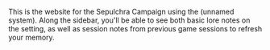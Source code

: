 This is the website for the Sepulchra Campaign using the (unnamed system). Along the sidebar, you'll be able to see both basic lore notes on the setting, as well as session notes from previous game sessions to refresh your memory.
